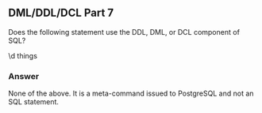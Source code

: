 ## DML/DDL/DCL Part 7
Does the following statement use the DDL, DML, or DCL component of SQL?

\d things

### Answer
None of the above. It is a meta-command issued to PostgreSQL and not an SQL statement.